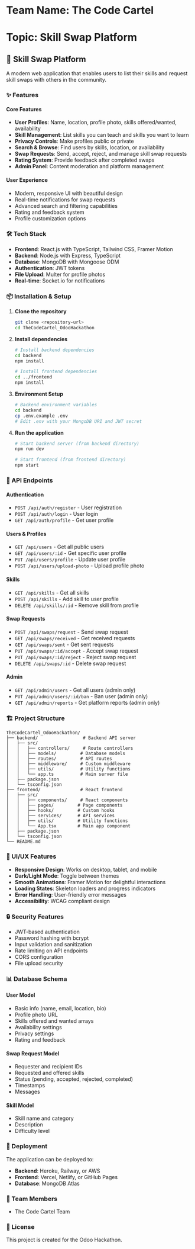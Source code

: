 # Team Name: The Code Cartel
# Topic: Skill Swap Platform

## 🚀 Skill Swap Platform

A modern web application that enables users to list their skills and request skill swaps with others in the community.

### ✨ Features

#### Core Features
- **User Profiles**: Name, location, profile photo, skills offered/wanted, availability
- **Skill Management**: List skills you can teach and skills you want to learn
- **Privacy Controls**: Make profiles public or private
- **Search & Browse**: Find users by skills, location, or availability
- **Swap Requests**: Send, accept, reject, and manage skill swap requests
- **Rating System**: Provide feedback after completed swaps
- **Admin Panel**: Content moderation and platform management

#### User Experience
- Modern, responsive UI with beautiful design
- Real-time notifications for swap requests
- Advanced search and filtering capabilities
- Rating and feedback system
- Profile customization options

### 🛠 Tech Stack

- **Frontend**: React.js with TypeScript, Tailwind CSS, Framer Motion
- **Backend**: Node.js with Express, TypeScript
- **Database**: MongoDB with Mongoose ODM
- **Authentication**: JWT tokens
- **File Upload**: Multer for profile photos
- **Real-time**: Socket.io for notifications

### 📦 Installation & Setup

1. **Clone the repository**
   ```bash
   git clone <repository-url>
   cd TheCodeCartel_OdooHackathon
   ```

2. **Install dependencies**
   ```bash
   # Install backend dependencies
   cd backend
   npm install

   # Install frontend dependencies
   cd ../frontend
   npm install
   ```

3. **Environment Setup**
   ```bash
   # Backend environment variables
   cd backend
   cp .env.example .env
   # Edit .env with your MongoDB URI and JWT secret
   ```

4. **Run the application**
   ```bash
   # Start backend server (from backend directory)
   npm run dev

   # Start frontend (from frontend directory)
   npm start
   ```

### 🎯 API Endpoints

#### Authentication
- `POST /api/auth/register` - User registration
- `POST /api/auth/login` - User login
- `GET /api/auth/profile` - Get user profile

#### Users & Profiles
- `GET /api/users` - Get all public users
- `GET /api/users/:id` - Get specific user profile
- `PUT /api/users/profile` - Update user profile
- `POST /api/users/upload-photo` - Upload profile photo

#### Skills
- `GET /api/skills` - Get all skills
- `POST /api/skills` - Add skill to user profile
- `DELETE /api/skills/:id` - Remove skill from profile

#### Swap Requests
- `POST /api/swaps/request` - Send swap request
- `GET /api/swaps/received` - Get received requests
- `GET /api/swaps/sent` - Get sent requests
- `PUT /api/swaps/:id/accept` - Accept swap request
- `PUT /api/swaps/:id/reject` - Reject swap request
- `DELETE /api/swaps/:id` - Delete swap request

#### Admin
- `GET /api/admin/users` - Get all users (admin only)
- `PUT /api/admin/users/:id/ban` - Ban user (admin only)
- `GET /api/admin/reports` - Get platform reports (admin only)

### 🏗 Project Structure

```
TheCodeCartel_OdooHackathon/
├── backend/                 # Backend API server
│   ├── src/
│   │   ├── controllers/     # Route controllers
│   │   ├── models/         # Database models
│   │   ├── routes/         # API routes
│   │   ├── middleware/     # Custom middleware
│   │   ├── utils/          # Utility functions
│   │   └── app.ts          # Main server file
│   ├── package.json
│   └── tsconfig.json
├── frontend/               # React frontend
│   ├── src/
│   │   ├── components/     # React components
│   │   ├── pages/         # Page components
│   │   ├── hooks/         # Custom hooks
│   │   ├── services/      # API services
│   │   ├── utils/         # Utility functions
│   │   └── App.tsx        # Main app component
│   ├── package.json
│   └── tsconfig.json
└── README.md
```

### 🎨 UI/UX Features

- **Responsive Design**: Works on desktop, tablet, and mobile
- **Dark/Light Mode**: Toggle between themes
- **Smooth Animations**: Framer Motion for delightful interactions
- **Loading States**: Skeleton loaders and progress indicators
- **Error Handling**: User-friendly error messages
- **Accessibility**: WCAG compliant design

### 🔒 Security Features

- JWT-based authentication
- Password hashing with bcrypt
- Input validation and sanitization
- Rate limiting on API endpoints
- CORS configuration
- File upload security

### 📊 Database Schema

#### User Model
- Basic info (name, email, location, bio)
- Profile photo URL
- Skills offered and wanted arrays
- Availability settings
- Privacy settings
- Rating and feedback

#### Swap Request Model
- Requester and recipient IDs
- Requested and offered skills
- Status (pending, accepted, rejected, completed)
- Timestamps
- Messages

#### Skill Model
- Skill name and category
- Description
- Difficulty level

### 🚀 Deployment

The application can be deployed to:
- **Backend**: Heroku, Railway, or AWS
- **Frontend**: Vercel, Netlify, or GitHub Pages
- **Database**: MongoDB Atlas

### 👥 Team Members

- The Code Cartel Team

### 📝 License

This project is created for the Odoo Hackathon.
